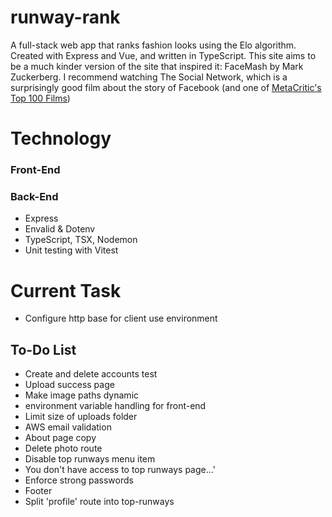 # runway-rank

A full-stack web app that ranks fashion looks using the Elo algorithm. Created with Express and Vue, and written in TypeScript. This site aims to be a much kinder version of the site that inspired it: FaceMash by Mark Zuckerberg. I recommend watching The Social Network, which is a surprisingly good film about the story of Facebook (and one of [MetaCritic's Top 100 Films](https://metacritic100.com/))

# Technology

### Front-End

### Back-End

-  Express
-  Envalid & Dotenv
-  TypeScript, TSX, Nodemon
-  Unit testing with Vitest

# Current Task

-  Configure http base for client use environment

## To-Do List

-  Create and delete accounts test
-  Upload success page
-  Make image paths dynamic
-  environment variable handling for front-end
-  Limit size of uploads folder
-  AWS email validation
-  About page copy
-  Delete photo route
-  Disable top runways menu item
-  You don't have access to top runways page...'
-  Enforce strong passwords
-  Footer
-  Split 'profile' route into top-runways
